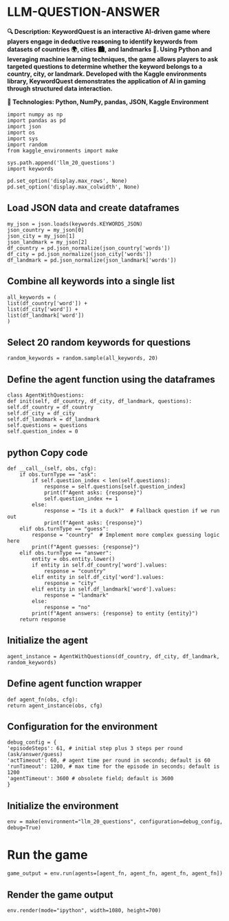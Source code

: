 # LLM-QUESTION-ANSWER

**🔍 Description:
KeywordQuest is an interactive AI-driven game where players engage in deductive reasoning to identify keywords from datasets of countries 🌍, cities 🏙️, and landmarks 🗼. Using Python and leveraging machine learning techniques, the game allows players to ask targeted questions to determine whether the keyword belongs to a country, city, or landmark. Developed with the Kaggle environments library, KeywordQuest demonstrates the application of AI in gaming through structured data interaction.**

**🔧 Technologies: Python, NumPy, pandas, JSON, Kaggle Environment**
```
import numpy as np
import pandas as pd
import json
import os
import sys
import random
from kaggle_environments import make

sys.path.append('llm_20_questions')
import keywords

pd.set_option('display.max_rows', None)
pd.set_option('display.max_colwidth', None)
```
## Load JSON data and create dataframes
```
my_json = json.loads(keywords.KEYWORDS_JSON)
json_country = my_json[0]
json_city = my_json[1]
json_landmark = my_json[2]
df_country = pd.json_normalize(json_country['words'])
df_city = pd.json_normalize(json_city['words'])
df_landmark = pd.json_normalize(json_landmark['words'])
```
## Combine all keywords into a single list
```
all_keywords = (
list(df_country['word']) +
list(df_city['word']) +
list(df_landmark['word'])
)
```
## Select 20 random keywords for questions
```
random_keywords = random.sample(all_keywords, 20)
```
## Define the agent function using the dataframes
```
class AgentWithQuestions:
def init(self, df_country, df_city, df_landmark, questions):
self.df_country = df_country
self.df_city = df_city
self.df_landmark = df_landmark
self.questions = questions
self.question_index = 0
```
## python Copy code
```
def __call__(self, obs, cfg):
    if obs.turnType == "ask":
        if self.question_index < len(self.questions):
            response = self.questions[self.question_index]
            print(f"Agent asks: {response}")
            self.question_index += 1
        else:
            response = "Is it a duck?"  # Fallback question if we run out
            print(f"Agent asks: {response}")
    elif obs.turnType == "guess":
        response = "country"  # Implement more complex guessing logic here
        print(f"Agent guesses: {response}")
    elif obs.turnType == "answer":
        entity = obs.entity.lower()
        if entity in self.df_country['word'].values:
            response = "country"
        elif entity in self.df_city['word'].values:
            response = "city"
        elif entity in self.df_landmark['word'].values:
            response = "landmark"
        else:
            response = "no"
        print(f"Agent answers: {response} to entity {entity}")
    return response
```
## Initialize the agent
```
agent_instance = AgentWithQuestions(df_country, df_city, df_landmark, random_keywords)
```
## Define agent function wrapper
```
def agent_fn(obs, cfg):
return agent_instance(obs, cfg)
```
## Configuration for the environment
```
debug_config = {
'episodeSteps': 61, # initial step plus 3 steps per round (ask/answer/guess)
'actTimeout': 60, # agent time per round in seconds; default is 60
'runTimeout': 1200, # max time for the episode in seconds; default is 1200
'agentTimeout': 3600 # obsolete field; default is 3600
}
```
## Initialize the environment
```
env = make(environment="llm_20_questions", configuration=debug_config, debug=True)
```
# Run the game
```
game_output = env.run(agents=[agent_fn, agent_fn, agent_fn, agent_fn])
```
## Render the game output
```
env.render(mode="ipython", width=1080, height=700)
```
